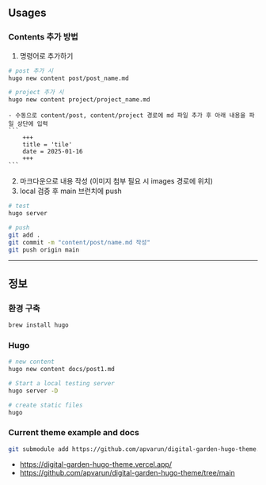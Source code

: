 
## Usages
### Contents 추가 방법
1. 명령어로 추가하기 
```bash
# post 추가 시
hugo new content post/post_name.md

# project 추가 시
hugo new content project/project_name.md
```

    - 수동으로 content/post, content/project 경로에 md 파일 추가 후 아래 내용을 파일 상단에 입력
    ```
        +++
        title = 'tile'
        date = 2025-01-16
        +++
    ```

2. 마크다운으로 내용 작성 (이미지 첨부 필요 시 images 경로에 위치)
3. local 검증 후 main 브런치에 push
```bash
# test
hugo server

# push
git add .
git commit -m "content/post/name.md 작성"
git push origin main
```

---

## 정보
### 환경 구축
```bash
brew install hugo 
```

### Hugo
```bash
# new content
hugo new content docs/post1.md

# Start a local testing server
hugo server -D

# create static files
hugo
```

### Current theme example and docs

```bash
git submodule add https://github.com/apvarun/digital-garden-hugo-theme.git themes/digitalgarden
```
- https://digital-garden-hugo-theme.vercel.app/
- https://github.com/apvarun/digital-garden-hugo-theme/tree/main

